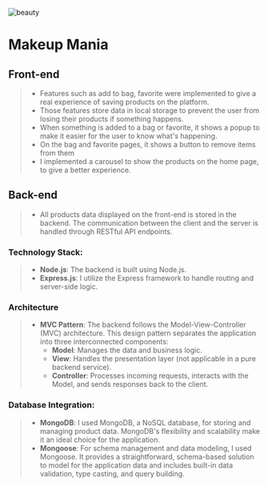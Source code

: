 ![beauty](https://github.com/tiago0214/beauty-project/assets/126430816/f41aac2d-f357-4a56-97e4-d443bba30d1c)

# Makeup Mania

## Front-end

> - Features such as add to bag, favorite were implemented to give a real experience of saving products on the platform.
> - Those features store data in local storage to prevent the user from losing their products if something happens.
> - When something is added to a bag or favorite, it shows a popup to make it easier for the user to know what's happening.
> - On the bag and favorite pages, it shows a button to remove items from them
> - I implemented a carousel to show the products on the home page, to give a better experience.

## Back-end

> - All products data displayed on the front-end is stored in the backend. The communication between the client and the server is handled through RESTful API endpoints.
### Technology Stack:
> - **Node.js**: The backend is built using Node.js.
> - **Express.js**: I utilize the Express framework to handle routing and server-side logic.
### Architecture
> - **MVC Pattern**: The backend follows the Model-View-Controller (MVC) architecture. This design pattern separates the application into three interconnected components:
>    - **Model**: Manages the data and business logic.
>    - **View**: Handles the presentation layer (not applicable in a pure backend service).
>    - **Controller**: Processes incoming requests, interacts with the Model, and sends responses back to the client.
### Database Integration:
> - **MongoDB**: I used MongoDB, a NoSQL database, for storing and managing product data. MongoDB's flexibility and scalability make it an ideal choice for the application.
> - **Mongoose**: For schema management and data modeling, I used Mongoose. It provides a straightforward, schema-based solution to model for the application data and includes built-in data validation, type casting, and query building.
